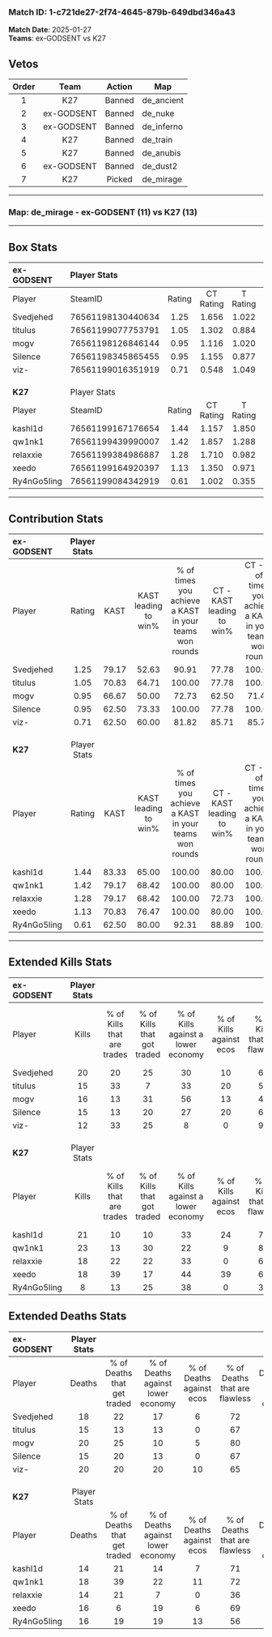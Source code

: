 ### Match ID: 1-c721de27-2f74-4645-879b-649dbd346a43  
**Match Date**: 2025-01-27  
**Teams**: ex-GODSENT vs K27  

## Vetos  

| Order | Team | Action | Map |
| :---: | :--: | :----: | --- |
| 1 | K27 | Banned | de_ancient |
| 2 | ex-GODSENT | Banned | de_nuke |
| 3 | ex-GODSENT | Banned | de_inferno |
| 4 | K27 | Banned | de_train |
| 5 | K27 | Banned | de_anubis |
| 6 | ex-GODSENT | Banned | de_dust2 |
| 7 | K27 | Picked | de_mirage |

---  

### **Map**: de_mirage - ex-GODSENT (11) vs K27 (13)  
---  

## Box Stats  

| **ex-GODSENT** | Player Stats      |        |           |          |       |       |       |         |        |      |     |
| :- | :- | :-: | :-: | :-: | :-: | :-: | :-: | :-: | :-: | :-: | :-: |
| Player         | SteamID           | Rating | CT Rating | T Rating | KAST  |  ADR  | Kills | Assists | Deaths | K/D  | HS% |
| Svedjehed      | 76561198130440634 |  1.25  |   1.656   |  1.022   | 79.17 | 81.0  |  20   |    7    |   18   | 1.11 | 80  |
| titulus        | 76561199077753791 |  1.05  |   1.302   |  0.884   | 70.83 | 69.0  |  15   |   10    |   15   | 1.00 | 33  |
| mogv           | 76561198126846144 |  0.95  |   1.116   |  1.020   | 66.67 | 80.2  |  16   |    4    |   20   | 0.80 | 62  |
| Silence        | 76561198345865455 |  0.95  |   1.155   |  0.877   | 62.50 | 62.1  |  15   |    6    |   15   | 1.00 | 20  |
| viz-           | 76561199016351919 |  0.71  |   0.548   |  1.049   | 62.50 | 52.5  |  12   |    8    |   20   | 0.60 | 33  |
|                |                   |        |           |          |       |       |       |         |        |      |     |
|                |                   |        |           |          |       |       |       |         |        |      |     |
|                |                   |        |           |          |       |       |       |         |        |      |     |
| **K27**        | Player Stats      |        |           |          |       |       |       |         |        |      |     |
| Player         | SteamID           | Rating | CT Rating | T Rating | KAST  |  ADR  | Kills | Assists | Deaths | K/D  | HS% |
| kashl1d        | 76561199167176654 |  1.44  |   1.157   |  1.850   | 83.33 | 93.6  |  21   |    5    |   14   | 1.50 | 42  |
| qw1nk1         | 76561199439990007 |  1.42  |   1.857   |  1.288   | 79.17 | 101.0 |  23   |    6    |   18   | 1.28 | 56  |
| relaxxie       | 76561199384986887 |  1.28  |   1.710   |  0.982   | 79.17 | 86.1  |  18   |    6    |   14   | 1.29 | 66  |
| xeedo          | 76561199164920397 |  1.13  |   1.350   |  0.971   | 70.83 | 72.6  |  18   |    7    |   16   | 1.13 | 38  |
| Ry4nGo5ling    | 76561199084342919 |  0.61  |   1.002   |  0.355   | 62.50 | 45.2  |   8   |    4    |   16   | 0.50 | 37  |
---  

## Contribution Stats  

| **ex-GODSENT** | Player Stats |       |                      |                                                        |                           |                                                             |                          |                                                            |
| :- | :-: | :-: | :-: | :-: | :-: | :-: | :-: | :-: |
| Player         |    Rating    | KAST  | KAST leading to win% | % of times you achieve a KAST in your teams won rounds | CT - KAST leading to win% | CT - % of times you achieve a KAST in your teams won rounds | T - KAST leading to win% | T - % of times you achieve a KAST in your teams won rounds |
| Svedjehed      |     1.25     | 79.17 |        52.63         |                         90.91                          |           77.78           |                           100.00                            |          30.00           |                           75.00                            |
| titulus        |     1.05     | 70.83 |        64.71         |                         100.00                         |           77.78           |                           100.00                            |          50.00           |                           100.00                           |
| mogv           |     0.95     | 66.67 |        50.00         |                         72.73                          |           62.50           |                            71.43                            |          37.50           |                           75.00                            |
| Silence        |     0.95     | 62.50 |        73.33         |                         100.00                         |           77.78           |                           100.00                            |          66.67           |                           100.00                           |
| viz-           |     0.71     | 62.50 |        60.00         |                         81.82                          |           85.71           |                            85.71                            |          37.50           |                           75.00                            |
|                |              |       |                      |                                                        |                           |                                                             |                          |                                                            |
|                |              |       |                      |                                                        |                           |                                                             |                          |                                                            |
|                |              |       |                      |                                                        |                           |                                                             |                          |                                                            |
| **K27**        | Player Stats |       |                      |                                                        |                           |                                                             |                          |                                                            |
| Player         |    Rating    | KAST  | KAST leading to win% | % of times you achieve a KAST in your teams won rounds | CT - KAST leading to win% | CT - % of times you achieve a KAST in your teams won rounds | T - KAST leading to win% | T - % of times you achieve a KAST in your teams won rounds |
| kashl1d        |     1.44     | 83.33 |        65.00         |                         100.00                         |           80.00           |                           100.00                            |          50.00           |                           100.00                           |
| qw1nk1         |     1.42     | 79.17 |        68.42         |                         100.00                         |           80.00           |                           100.00                            |          55.56           |                           100.00                           |
| relaxxie       |     1.28     | 79.17 |        68.42         |                         100.00                         |           72.73           |                           100.00                            |          62.50           |                           100.00                           |
| xeedo          |     1.13     | 70.83 |        76.47         |                         100.00                         |           80.00           |                           100.00                            |          71.43           |                           100.00                           |
| Ry4nGo5ling    |     0.61     | 62.50 |        80.00         |                         92.31                          |           88.89           |                           100.00                            |          66.67           |                           80.00                            |
---  

## Extended Kills Stats  

| **ex-GODSENT** | Player Stats |                            |                            |                                    |                         |                              |                                 |                                       |                    |           |
| :- | :-: | :-: | :-: | :-: | :-: | :-: | :-: | :-: | :-: | :-: |
| Player         |    Kills     | % of Kills that are trades | % of Kills that got traded | % of Kills against a lower economy | % of Kills against ecos | % of Kills that are flawless | % of Kills that are close duels | % of Kills that are assisted by flash | Pistol Round Kills | AWP Kills |
| Svedjehed      |      20      |             20             |             25             |                 30                 |           10            |              60              |               15                |                  10                   |         0          |     0     |
| titulus        |      15      |             33             |             7              |                 33                 |           20            |              53              |                0                |                   0                   |         0          |     0     |
| mogv           |      16      |             13             |             31             |                 56                 |           13            |              44              |               13                |                   6                   |         0          |     0     |
| Silence        |      15      |             13             |             20             |                 27                 |           20            |              67              |               13                |                   7                   |         0          |     9     |
| viz-           |      12      |             33             |             25             |                 8                  |            0            |              92              |                0                |                   0                   |         0          |     1     |
|                |              |                            |                            |                                    |                         |                              |                                 |                                       |                    |           |
|                |              |                            |                            |                                    |                         |                              |                                 |                                       |                    |           |
|                |              |                            |                            |                                    |                         |                              |                                 |                                       |                    |           |
| **K27**        | Player Stats |                            |                            |                                    |                         |                              |                                 |                                       |                    |           |
| Player         |    Kills     | % of Kills that are trades | % of Kills that got traded | % of Kills against a lower economy | % of Kills against ecos | % of Kills that are flawless | % of Kills that are close duels | % of Kills that are assisted by flash | Pistol Round Kills | AWP Kills |
| kashl1d        |      21      |             10             |             10             |                 33                 |           24            |              76              |                0                |                   5                   |         2          |     5     |
| qw1nk1         |      23      |             13             |             30             |                 22                 |            9            |              83              |                4                |                   0                   |         4          |     3     |
| relaxxie       |      18      |             22             |             22             |                 33                 |            0            |              67              |               11                |                   6                   |         3          |     0     |
| xeedo          |      18      |             39             |             17             |                 44                 |           39            |              67              |                6                |                   6                   |         0          |     0     |
| Ry4nGo5ling    |      8       |             13             |             25             |                 38                 |            0            |              38              |                0                |                   0                   |         1          |     0     |
## Extended Deaths Stats  

| **ex-GODSENT** | Player Stats |                             |                                   |                          |                               |                            |                           |               |
| :- | :-: | :-: | :-: | :-: | :-: | :-: | :-: | :-: |
| Player         |    Deaths    | % of Deaths that get traded | % of Deaths against lower economy | % of Deaths against ecos | % of Deaths that are flawless | % of Deaths that are close | % of Deaths while blinded | Deaths to AWP |
| Svedjehed      |      18      |             22              |                17                 |            6             |              72               |             6              |             0             |       0       |
| titulus        |      15      |             13              |                13                 |            0             |              67               |             7              |             0             |       2       |
| mogv           |      20      |             25              |                10                 |            5             |              80               |             5              |             0             |       0       |
| Silence        |      15      |             20              |                13                 |            0             |              67               |             0              |             7             |       3       |
| viz-           |      20      |             20              |                20                 |            10            |              65               |             5              |            10             |       3       |
|                |              |                             |                                   |                          |                               |                            |                           |               |
|                |              |                             |                                   |                          |                               |                            |                           |               |
|                |              |                             |                                   |                          |                               |                            |                           |               |
| **K27**        | Player Stats |                             |                                   |                          |                               |                            |                           |               |
| Player         |    Deaths    | % of Deaths that get traded | % of Deaths against lower economy | % of Deaths against ecos | % of Deaths that are flawless | % of Deaths that are close | % of Deaths while blinded | Deaths to AWP |
| kashl1d        |      14      |             21              |                14                 |            7             |              71               |             14             |             0             |       3       |
| qw1nk1         |      18      |             39              |                22                 |            11            |              72               |             0              |            11             |       3       |
| relaxxie       |      14      |             21              |                 7                 |            0             |              36               |             14             |             7             |       1       |
| xeedo          |      16      |              6              |                19                 |            6             |              69               |             6              |             6             |       1       |
| Ry4nGo5ling    |      16      |             19              |                19                 |            13            |              56               |             13             |             0             |       2       |
